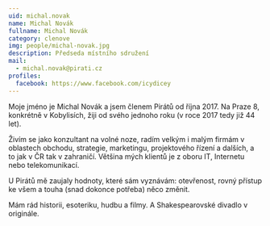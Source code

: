 ```yaml
---
uid: michal.novak
name: Michal Novák
fullname: Michal Novák
category: clenove
img: people/michal-novak.jpg  
description: Předseda místního sdružení
mail: 
  - michal.novak@pirati.cz
profiles:
  facebook: https://www.facebook.com/icydicey
---
```


Moje jméno je Michal Novák a jsem členem Pirátů od října 2017. Na Praze 8, konkrétně v Kobylisích, žiji od svého jednoho roku (v roce 2017 tedy již 44 let).

Živím se jako konzultant na volné noze, radím velkým i malým firmám v oblastech obchodu, strategie, marketingu, projektového řízení a dalších, a to jak v ČR tak v zahraničí. Většina mých klientů je z oboru IT, Internetu nebo telekomunikací.

U Pirátů mě zaujaly hodnoty, které sám vyznávám: otevřenost, rovný přístup ke všem a touha (snad dokonce potřeba) něco změnit.

Mám rád historii, esoteriku, hudbu a filmy. A Shakespearovské divadlo v originále.
